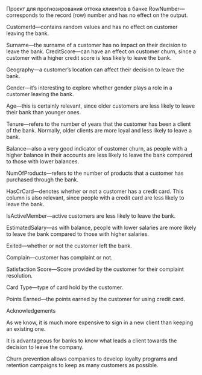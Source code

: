 Проект для прогнозирования оттока клиентов в банке
RowNumber—corresponds to the record (row) number and has no effect on the output.

CustomerId—contains random values and has no effect on customer leaving the bank.

Surname—the surname of a customer has no impact on their decision to leave the bank. CreditScore—can have an effect on customer churn, since a customer with a higher credit score is less likely to leave the bank.

Geography—a customer’s location can affect their decision to leave the bank.

Gender—it’s interesting to explore whether gender plays a role in a customer leaving the bank.

Age—this is certainly relevant, since older customers are less likely to leave their bank than younger ones.

Tenure—refers to the number of years that the customer has been a client of the bank. Normally, older clients are more loyal and less likely to leave a bank.

Balance—also a very good indicator of customer churn, as people with a higher balance in their accounts are less likely to leave the bank compared to those with lower balances.

NumOfProducts—refers to the number of products that a customer has purchased through the bank.

HasCrCard—denotes whether or not a customer has a credit card. This column is also relevant, since people with a credit card are less likely to leave the bank.

IsActiveMember—active customers are less likely to leave the bank.

EstimatedSalary—as with balance, people with lower salaries are more likely to leave the bank compared to those with higher salaries.

Exited—whether or not the customer left the bank.

Complain—customer has complaint or not.

Satisfaction Score—Score provided by the customer for their complaint resolution.

Card Type—type of card hold by the customer.

Points Earned—the points earned by the customer for using credit card.

Acknowledgements

As we know, it is much more expensive to sign in a new client than keeping an existing one.

It is advantageous for banks to know what leads a client towards the decision to leave the company.

Churn prevention allows companies to develop loyalty programs and retention campaigns to keep as many customers as possible.